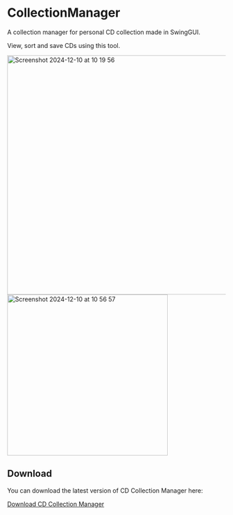 # CollectionManager
A collection manager for personal CD collection made in SwingGUI. 

View, sort and save CDs using this tool.

<img width="550" alt="Screenshot 2024-12-10 at 10 19 56" src="https://github.com/user-attachments/assets/cdd11757-81bf-4580-b679-fd503478033f">
<img width="370" alt="Screenshot 2024-12-10 at 10 56 57" src="https://github.com/user-attachments/assets/9e51e8a7-aaf7-4e47-9799-e1955571ad17">


## Download

You can download the latest version of CD Collection Manager here:

[Download CD Collection Manager](/target/CDCollectionManager.jar)
